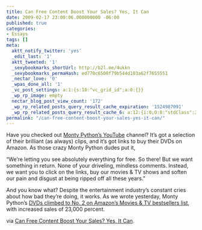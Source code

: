 ```yaml
---
title: Can Free Content Boost Your Sales? Yes, It Can
date: 2009-02-17 23:00:06.000000000 -06:00
published: true
categories:
- Essays
tags: []
meta:
  aktt_notify_twitter: 'yes'
  _edit_last: '1'
  aktt_tweeted: '1'
  _sexybookmarks_shortUrl: http://b2l.me/4ukkn
  _sexybookmarks_permaHash: ed770c6500f79b544d103a62f7655551
  _nectar_love: '0'
  _wpas_done_all: '1'
  _vc_post_settings: a:1:{s:10:"vc_grid_id";a:0:{}}
  _wp_rp_image: empty
  nectar_blog_post_view_count: '172'
  _wp_rp_related_posts_query_result_cache_expiration: '1524987091'
  _wp_rp_related_posts_query_result_cache_6: a:12:{i:0;O:8:"stdClass":2:{s:7:"post_id";s:4:"1347";s:5:"score";s:17:"38.50861109121816";}i:1;O:8:"stdClass":2:{s:7:"post_id";s:4:"1030";s:5:"score";s:18:"24.107347729953446";}i:2;O:8:"stdClass":2:{s:7:"post_id";s:4:"1133";s:5:"score";s:18:"22.235161011565292";}i:3;O:8:"stdClass":2:{s:7:"post_id";s:4:"6817";s:5:"score";s:18:"18.127025272958342";}i:4;O:8:"stdClass":2:{s:7:"post_id";s:4:"1797";s:5:"score";s:18:"14.868544193475435";}i:5;O:8:"stdClass":2:{s:7:"post_id";s:4:"1255";s:5:"score";s:18:"14.868544193475435";}i:6;O:8:"stdClass":2:{s:7:"post_id";s:4:"4406";s:5:"score";s:18:"13.732576118271934";}i:7;O:8:"stdClass":2:{s:7:"post_id";s:3:"291";s:5:"score";s:18:"13.732576118271934";}i:8;O:8:"stdClass":2:{s:7:"post_id";s:3:"700";s:5:"score";s:18:"12.921645902038849";}i:9;O:8:"stdClass":2:{s:7:"post_id";s:4:"4537";s:5:"score";s:18:"12.813511459520642";}i:10;O:8:"stdClass":2:{s:7:"post_id";s:4:"1778";s:5:"score";s:18:"12.671319616105697";}i:11;O:8:"stdClass":2:{s:7:"post_id";s:4:"1423";s:5:"score";s:18:"12.671319616105697";}}
permalink: "/can-free-content-boost-your-sales-yes-it-can/"
---
```

Have you checked out <a href="http://www.youtube.com/montypython" target="_blank" rel="nofollow">Monty Python’s YouTube</a> channel? It’s got a selection of their brilliant (as always) clips, and it’s got links to buy their DVDs on Amazon. As those crazy Monty Python dudes put it,

“We’re letting you see absolutely everything for free. So there! But we want something in return. None of your driveling, mindless comments. Instead, we want you to click on the links, buy our movies &amp; TV shows and soften our pain and disgust at being ripped off all these years.”

And you know what? Despite the entertainment industry’s constant cries about how bad they’re doing, it works. As we wrote yesterday, Monty Python’s <a href="http://mashable.com/2009/01/21/youtube-click-to-buy-overlay-ads/" rel="nofollow">DVDs climbed to No. 2 on Amazon’s Movies &amp; TV bestsellers list</a>, with increased sales of 23,000 percent.

via <a href="http://mashable.com/2009/01/22/youtube-boost-sales" rel="nofollow">Can Free Content Boost Your Sales? Yes, It Can</a>.</p>
